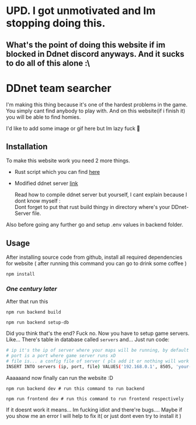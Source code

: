 # UPD. I got unmotivated and Im stopping doing this.
## What's the point of doing this website if im blocked in Ddnet discord anyways. And it sucks to do all of this alone :\

# DDnet team searcher

I'm making this thing because it's one of the hardest problems in the game. You simply cant find anybody to play with. And on this website(if i finish it) you will be able to find homies.

I'd like to add some image or gif here but Im lazy fuck 🙂

## Installation

To make this website work you need 2 more things.

- Rust script which you can find [here](https://github.com/MilkeeyCat/ddnet_handler_server)
- Modified ddnet server [link](https://github.com/MilkeeyCat/ddnet/tree/milkey)
    
    Read how to compile ddnet server but yourself, I cant explain because I dont know myself :\
    Dont forget to put that rust build thingy in directory where's your DDnet-Server file.

Also before going any further go and setup .env values in backend folder.

## Usage

After installing source code from github, install all required dependencies for website ( after running this command you can go to drink some coffee )
```properties 
npm install
```

### ***One century later***

After that run this

```properties
npm run backend build

npm run backend setup-db
```

Did you think that's the end? Fuck no. Now you have to setup game servers. Like...
There's table in database called `servers` and... Just run code: 
```bash
# ip it's the ip of server where your maps will be running, by default it's 192.168.56.1 (or it's just me idk)]
# port is a port where game server runs xD
# file is... a config file of server ( pls add it or nothing will work :\ ) (without .cfg)
INSERT INTO servers (ip, port, file) VALUES('192.168.0.1', 8505, 'your-servers-file');
```

Aaaaaand now finally can run the website :D

```properties
npm run backend dev # run this command to run backend

npm run frontend dev # run this command to run frontend respectively
```

If it doesnt work it means... Im fucking idiot and there're bugs.... Maybe if you show me an error I will help to fix it( or just dont even try to install it )
